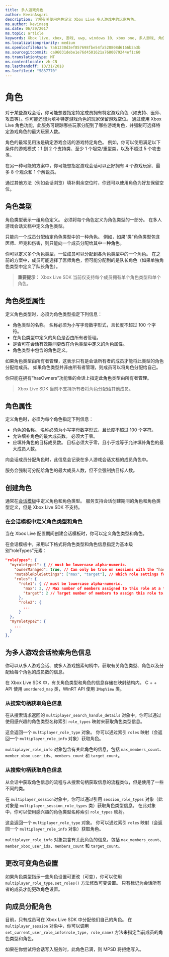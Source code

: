 ```yaml
---
title: 多人游戏角色
author: KevinAsgari
description: 了解有关使用角色定义 Xbox Live 多人游戏中的玩家角色。
ms.author: kevinasg
ms.date: 06/29/2017
ms.topic: article
keywords: Xbox live, xbox, 游戏, uwp, windows 10, xbox one, 多人游戏, 角色
ms.localizationpriority: medium
ms.openlocfilehash: 7a61230d3ef857698fbe54fa528808d6166b2a3b
ms.sourcegitcommit: ca96031debe1e76d4501621a7680079244ef1c60
ms.translationtype: MT
ms.contentlocale: zh-CN
ms.lasthandoff: 10/31/2018
ms.locfileid: "5837770"
---
```

# <a name="roles"></a>角色

对于某些游戏会话，你可能想要指定特定成员拥有特定游戏角色（如支持、医师、攻击等）。你可能还想为填补特定游戏角色的玩家保留游戏空位。 通过使用 Xbox Live 角色功能，此服务可跟踪哪些玩家分配到了哪些游戏角色，并强制可选择特定游戏角色的最大玩家人数。

角色的最常见用法是确定游戏会话的游戏特定角色。 例如，你可以使用满足以下条件的游戏模式：1 到 2 个支持类、至少 1 个坦克/重型类，以及不超过 5 个攻击类。

在另一种可能的方案中，你可能想指定游戏会话可以正好拥有 4 个游戏玩家、最多 8 个观众和 1 个解说员。

通过其他方法（例如会话浏览）填补剩余空位时，你还可以使用角色为好友保留空位。

## <a name="role-types"></a>角色类型

角色类型表示一组角色定义。 必须将每个角色定义为角色类型的一部分。 在多人游戏会话文档中定义角色类型。

只能向一个成员分配给定角色类型中的一种角色。 例如，如果“类”角色类型包含医师、坦克和伤害，则只能向一个成员分配给其中一种角色。

你可以定义多个角色类型，一位成员可以分配到各角色类型中的一个角色。 在之前的方案中，成员可能选择了医师角色，但可能分配到的是队长角色（如果单独角色类型中定义了队长角色）。

> **重要提示：** Xbox Live SDK 当前仅支持每个成员拥有单个角色类型和单个角色。

## <a name="role-type-properties"></a>角色类型属性

定义角色类型时，必须为角色类型指定下列信息：

* 角色类型的名称。 名称必须为小写字母数字形式，且长度不超过 100 个字符。
* 在角色类型中定义的角色是否由所有者管理。
* 是否可在会话有效期间更改在角色类型中定义的角色属性。
* 角色类型中包含的角色定义。

如果角色类型由所有者管理，这表示只有是会话所有者的成员才能将此类型的角色分配给成员。 如果角色类型并非由所有者管理，则成员可以将角色分配给自己。

你只能在拥有“hasOwners”功能集的会话上指定此角色类型由所有者管理。

> Xbox Live SDK 当前不支持所有者将角色分配给其他成员。

## <a name="role-properties"></a>角色属性

定义角色时，必须为每个角色指定下列信息：

* 角色的名称。 名称必须为小写字母数字形式，且长度不超过 100 个字符。
* 允许填补角色的最大成员数。 必须大于零。
* 应填补角色的目标成员数。 目标必须大于零，且小于或等于允许填补角色的最大成员人数。

向会话成员分配角色时，此信息会记录在多人游戏会话文档的成员角色中。

服务会强制可分配给角色的最大成员人数，但不会强制执目标人数。

## <a name="create-roles"></a>创建角色

通常在[会话模板](service-configuration/session-templates.md)中定义角色和角色类型。 服务支持会话创建期间的角色和角色类型定义，但是 Xbox Live SDK 不支持。

### <a name="define-role-types-and-roles-in-a-session-template"></a>在会话模板中定义角色类型和角色

当在 Xbox Live 配置期间创建会话模板时，你可以定义角色类型和角色。

在会话模板中，采用以下格式将角色类型和角色信息指定为基本级别“roleTypes”元素：

```json
"roleTypes": {
  "myroletype1": { // must be lowercase alpha-numeric.
    "ownerManaged": true, // Can only be true on sessions with the "hasOwners" capability set. If true, only the owner of the session can assign this role to members.
    "mutableRoleSettings": ["max", "target"], // Which role settings for roles in this role type can be modified throughout the life of the session. Exclude role settings to lock them.
    "roles": {
      "role1": { // must be lowercase alpha-numeric.
        "max": 3, // Max number of members assigned to this role at a time, enforced by MPSD.
        "target": 2 // Target number of members to assign this role to. Like max, but not enforced (can be exceeded).
      },
      "role2": {
        ...
      }
  },
  "myroletype2": {
    ...
  }
},
```

## <a name="retrieve-role-information-for-a-multiplayer-session"></a>为多人游戏会话检索角色信息

你可以从多人游戏会话、或多人游戏搜索句柄中，获取有关角色类型、角色以及分配给每个角色的成员数的信息。

在 Xbox Live SDK 中，有关角色类型和角色的信息存储在映射结构内。 C + + API 使用 `unordered_map` 类，WinRT API 使用 `IMapView` 类。

### <a name="get-the-role-information-from-a-search-handle"></a>从搜索句柄获取角色信息

在从搜索请求返回的 `multiplayer_search_handle_details` 对象中，你可以通过使用感兴趣的角色类型名称索引 `role_types` 映射来获取角色类型信息。

这会返回一个 `multiplayer_role_type` 对象。 你可以通过索引 `roles` 映射（会返回一个 `multiplayer_role_info` 对象）获取角色。

`multiplayer_role_info` 对象包含有关此角色的信息，包括 `max_members_count`、`member_xbox_user_ids`、`members_count` 和 `target_count`。

### <a name="get-the-role-information-from-a-search-handle"></a>从搜索句柄获取角色信息

从会话中获取角色信息的流程与从搜索句柄获取信息的流程类似，但是使用了一些不同的类。

在 `multiplayer_session`对象中，你可以通过引用 `session_role_types` 对象（此对象是 `multiplayer_session_role_types` 类）获取角色类型信息。 在此对象中，你可以使用感兴趣的角色类型名称索引 `role_types` 映射。

这会返回一个 `multiplayer_role_type` 对象。 你可以通过索引 `roles` 映射（会返回一个 `multiplayer_role_info` 对象）获取角色。

`multiplayer_role_info` 对象包含有关此角色的信息，包括 `max_members_count`、`member_xbox_user_ids`、`members_count` 和 `target_count`。

## <a name="change-mutable-role-settings"></a>更改可变角色设置

如果角色类型指示一些角色设置可更改（可变），你可以使用 `multiplayer_role_type.set_roles()` 方法修改可变设置。 只有标记为会话所有者的成员才能更改角色设置。

## <a name="assign-a-role-to-a-member"></a>向成员分配角色

目前，只有成员可在 Xbox Live SDK 中分配他们自己的角色。 在 `multiplayer_session` 对象中，你可以调用 `set_current_user_role_info(role_type, role_name)` 方法来指定当前成员的角色类型和角色。

如果在你尝试将会话写入服务时，此角色已满，则 MPSD 将拒绝写入。
